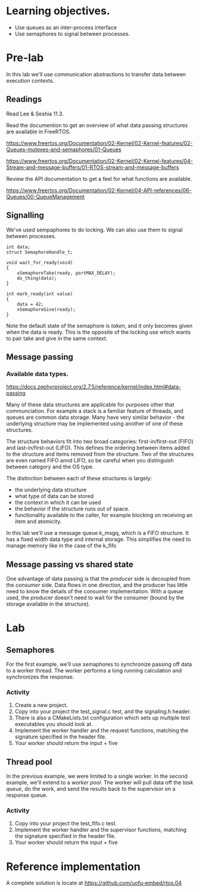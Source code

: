 # Learning objectives.
* Use queues as an inter-process interface
* Use semaphores to signal between processes.

# Pre-lab
In this lab we'll use communication abstractions to transfer data between execution contexts.

## Readings
Read Lee & Seshia 11.3.

Read the documention to get an overview of what data passing structures are available in FreeRTOS.

https://www.freertos.org/Documentation/02-Kernel/02-Kernel-features/02-Queues-mutexes-and-semaphores/01-Queues

https://www.freertos.org/Documentation/02-Kernel/02-Kernel-features/04-Stream-and-message-buffers/01-RTOS-stream-and-message-buffers

Review the API documentation to get a feel for what functions are available.

https://www.freertos.org/Documentation/02-Kernel/04-API-references/06-Queues/00-QueueManagement

## Signalling
We've used sempaphores to do locking. We can also use them to signal between processes.

```
int data;
struct SemaphoreHandle_t;

void wait_for_ready(void)
{
    xSemaphoreTake(ready, portMAX_DELAY);
    do_thing(data);
}

int mark_ready(int value)
{
    data = 42;
    xSemaphoreGive(ready);
}
```

Note the default state of the semaphore is _taken_, and it only becomes given when the data is ready. This is the opposite of the locking use which wants to pair take and give in the same context.

## Message passing
### Available data types.
https://docs.zephyrproject.org/2.7.5/reference/kernel/index.html#data-passing

Many of these data structures are applicable for purposes other that communciation. For example a stack is a familiar feature of threads, and queues are common data storage. Many have very similar behavior - the underlying structure may be implemented using another of one of these structures.

The structure behaviors fit into two broad categories: first-in/first-out (FIFO) and last-in/first-out (LIFO). This defines the ordering between items added to the structure and items removed from the structure. Two of the structures are even named FIFO annd LIFO, so be careful when you distinguish between category and the OS type.

The distinction between each of these structures is largely:
* the underlying data structure
* what type of data can be stored
* the context in which it can be used
* the behavior if the structure runs out of space.
* functionality available to the caller, for example blocking on receiving an item and atomicity.

In this lab we'll use a message queue k_msgq, which is a FIFO structure. It has a fixed width data type and internal storage. This simplifies the need to manage memory like in the case of the k_fifo

## Message passing vs shared state
One advantage of data passing is that the _producer_ side is decoupled from the _consumer_ side. Data flows in one direction, and the producer has little need to know the details of the consumer implementation. With a queue used, the producer doesn't need to wait for the consumer (bound by the storage available in the structure).

# Lab
## Semaphores
For the first example, we'll use semaphores to synchronize passing off data to a worker thread. The worker performs a long running calculation and synchronizes the response.
### Activity
1. Create a new project.
1. Copy into your project the test_signal.c test, and the signaling.h header.
1. There is also a CMakeLists.txt configuration which sets up multiple test executables you should look at.
1. Implement the worker handler and the request functions, matching the signature specified in the header file.
1. Your worker should return the input + five

## Thread pool
In the previous example, we were limited to a single worker. In the second example, we'll extend to a _worker pool_. The worker will pull data off the _task queue_, do the work, and send the results back to the supervisor on a response queue.

### Activity
1. Copy into your project the test_fifo.c test.
1. Implement the worker handler and the supervisor functions, matching the signature specified in the header file.
1. Your worker should return the input + five

# Reference implementation
A complete solution is locate at https://github.com/uofu-embed/rtos.04
